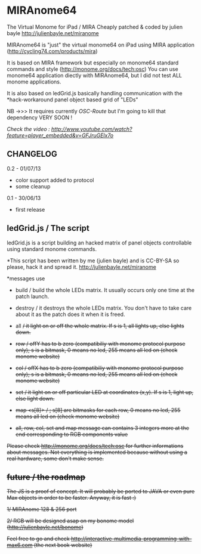 MIRAnome64
==========

The Virtual Monome for iPad / MIRA
Cheaply patched & coded by julien bayle
http://julienbayle.net/miranome

MIRAnome64 is "just" the virtual monome64 on iPad using MIRA application (http://cycling74.com/products/mira)

It is based on MIRA framework but especially on monome64 standard commands and style (http://monome.org/docs/tech:osc)
You can use monome64 application diectly with MIRAnome64, but I did not test ALL monome applications.

It is also based on ledGrid.js basically handling communication with the *hack-workaround panel object based grid of "LEDs"

NB ->>> It requires currently *OSC-Route* but I'm going to kill that dependency VERY SOON !

*Check the video : http://www.youtube.com/watch?feature=player_embedded&v=GFJruGElx7o*


CHANGELOG
---------


0.2 - 01/07/13 
- color support added to protocol
- some cleanup

0.1 - 30/06/13
- first release


ledGrid.js / The script
-----------------------

ledGrid.js is a script building an hacked matrix of panel objects controllable
using standard monome commands.


*This script has been written by me (julien bayle) and is CC-BY-SA so please, hack it and spread it.
http://julienbayle.net/miranome

*messages use
- build / build the whole LEDs matrix. It usually occurs only one time at the patch launch.
- destroy / it destroys the whole LEDs matrix. You don't have to take care about it as the patch does it when it is freed.
- all <s> / it light on or off the whole matrix. If s is 1, all lights up, else lights down.
- row <x> <offY> <s> / offY has to b zero (compatibiliy with monome protocol purpose only); s is a bitmask, 0 means no led, 255 means all led on (check monome website)
- col <y> <offX> <s> / offX has to b zero (compatibiliy with monome protocol purpose only); s is a bitmask, 0 means no led, 255 means all led on (check monome website)
- set <x> <y> <s> / it light on or off particular LED at coordinates (x,y). If s is 1, light up, else light down.
- map <offX> <offY> <s[8]> / ; s[8] are bitmasks for each row,  0 means no led, 255 means all led on (check monome website)

- all, row, col, set and map message can contains 3 integers more at the end corresponding to RGB components value

Please check http://monome.org/docs/tech:osc for further informations about messages.
Not everything is implemented because without using a real hardware, some don't make sense.


future / the roadmap
--------------------

The JS is a proof of concept. It will probably be ported to JAVA or even pure Max objects in order to be faster. Anyway, it is fast :)

1/ MIRAnome 128 & 256 port

2/ RGB will be designed asap on my bonome model (http://julienbayle.net/bonome)


Feel free to go and check http://interactive-multimedia-programming-with-max6.com (the next book website)
